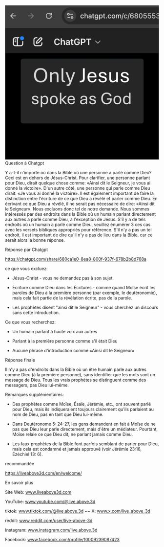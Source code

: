 ![Video cover image](../cover.jpeg)
Question à Chatgpt

Y a-t-il n'importe où dans la Bible où une personne a parlé comme Dieu? Ceci est en dehors de Jésus-Christ. Pour clarifier, une personne parlant pour Dieu, dirait quelque chose comme: «Ainsi dit le Seigneur, je vous ai donné la victoire». D'un autre côté, une personne qui parle comme Dieu dirait: «Je vous ai donné la victoire». Il est également important de faire la distinction entre l'écriture de ce que Dieu a révélé et parler comme Dieu. En écrivant ce que Dieu a révélé, il ne serait pas nécessaire de dire: «Ainsi dit le Seigneur». Nous excluons donc tel de notre demande. Nous sommes intéressés par des endroits dans la Bible où un humain parlant directement aux autres a parlé comme Dieu, à l'exception de Jésus. S'il y a de tels endroits où un humain a parlé comme Dieu, veuillez énumérer 3 ces cas avec les versets bibliques appropriés pour référence. S'il n'y a pas un tel endroit, il est important de dire qu'il n'y a pas de lieu dans la Bible, car ce serait alors la bonne réponse.

Réponse par Chatgpt

https://chatgpt.com/share/680ca1e0-8ea8-800f-937f-678b2b8d768a

ce que vous excluez:

* Jésus-Christ - vous ne demandez pas à son sujet.

* Écriture comme Dieu dans les Écritures - comme quand Moïse écrit les paroles de Dieu à la première personne (par exemple, le deutéronomie), mais cela fait partie de la révélation écrite, pas de la parole.

* Les prophètes disent "ainsi dit le Seigneur" - vous cherchez un discours sans cette introduction.

Ce que vous recherchez:

* Un humain parlant à haute voix aux autres

* Parlant à la première personne comme s'il était Dieu

* Aucune phrase d'introduction comme «Ainsi dit le Seigneur»

Réponse finale

Il n'y a pas d'endroits dans la Bible où un être humain parle aux autres comme Dieu (à la première personne), sans identifier que les mots sont un message de Dieu. Tous les vrais prophètes se distinguent comme des messagers, pas Dieu lui-même.

Remarques supplémentaires:

* Des prophètes comme Moïse, Ésaïe, Jérémie, etc., ont souvent parlé pour Dieu, mais ils indiqueraient toujours clairement qu'ils parlaient au nom de Dieu, pas en tant que Dieu lui-même.

* Dans Deutéronome 5: 24-27, les gens demandent en fait à Moïse de ne pas que Dieu leur parle directement, mais d'être un médiateur. Pourtant, Moïse relaie ce que Dieu dit, ne parlant jamais comme Dieu.

* Les faux prophètes de la Bible font parfois semblant de parler pour Dieu, mais cela est condamné et jamais approuvé (voir Jérémie 23:16, Ézéchiel 13: 6).


recommandée

https://liveabove3d.com/en/welcome/


En savoir plus

Site Web: www.liveabove3d.com

YouTube: www.youtube.com/@live.above.3d

tiktok: www.tiktok.com/@live.above.3d ~~ X: www.x.com/live_above_3d

reddit: www.reddit.com/user/live-above-3d

Instagram: www.instagram.com/live.above.3d

Facebook: www.facebook.com/profile/10009239087423
